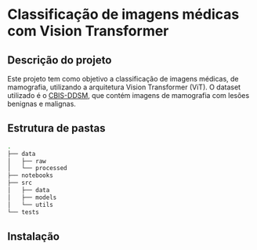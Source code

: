 # Classificação de imagens médicas com Vision Transformer

## Descrição do projeto

Este projeto tem como objetivo a classificação de imagens médicas, de mamografia, utilizando a arquitetura Vision Transformer (ViT). O dataset utilizado é o [CBIS-DDSM](https://wiki.cancerimagingarchive.net/display/Public/CBIS-DDSM), que contém imagens de mamografia com lesões benignas e malignas.

## Estrutura de pastas

```bash
. 
├── data
│   ├── raw
│   └── processed
├── notebooks
├── src
│   ├── data
│   ├── models
│   └── utils
└── tests
```

## Instalação
